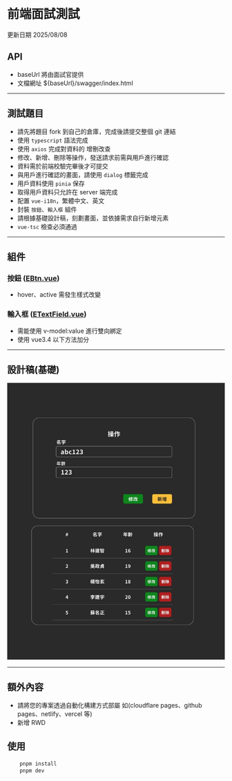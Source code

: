 # 前端面試測試

更新日期 2025/08/08

## API

- baseUrl 將由面試官提供
- 文檔網址 ${baseUrl}/swagger/index.html

---

## 測試題目

- 請先將題目 fork 到自己的倉庫，完成後請提交整個 git 連結
- 使用 `typescript` 語法完成
- 使用 `axios` 完成對資料的 增刪改查
- 修改、新增、刪除等操作，發送請求前需與用戶進行確認
- 資料需於前端校驗完畢後才可提交
- 與用戶進行確認的畫面，請使用 `dialog` 標籤完成
- 用戶資料使用 `pinia` 保存
- 取得用戶資料只允許在 server 端完成
- 配置 `vue-i18n`，繁體中文、英文
- 封裝 `按鈕`、`輸入框` 組件
- 請根據基礎設計稿，刻劃畫面，並依據需求自行新增元素
- `vue-tsc` 檢查必須通過

---

## 組件

### 按鈕 ([EBtn.vue](components/EBtn.vue))

- hover、active 需發生樣式改變

### 輸入框 ([ETextField.vue](components/ETextField.vue))

- 需能使用 v-model:value 進行雙向綁定
- 使用 vue3.4 以下方法加分

---

## 設計稿(基礎)

![test.jpg](public/test.jpg)

---

## 額外內容

- 請將您的專案透過自動化構建方式部屬 如(cloudflare pages、github pages、netlify、vercel 等)
- 新增 RWD

## 使用

```shell
    pnpm install
    pnpm dev
```
